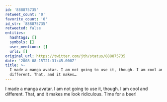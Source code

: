 ```yaml
---
id: '888875735'
retweet_count: '0'
favorite_count: '0'
id_str: '888875735'
retweeted: false
entities:
  hashtags: []
  symbols: []
  user_mentions: []
  urls: []
original_url: https://twitter.com/jth/status/888875735
date: '2008-08-15T21:31:45.000Z'
title: >-
  I made a manga avatar. I am not going to use it, though. I am cool and
  different. That, and it makes…
---
```


I made a manga avatar. I am not going to use it, though. I am cool and different. That, and it makes me look ridiculous. Time for a beer!